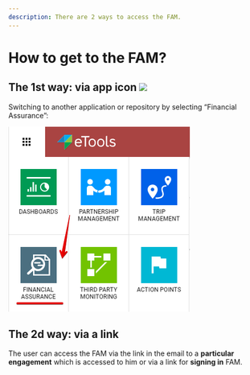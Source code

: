 ```yaml
---
description: There are 2 ways to access the FAM.
---
```


# How to get to the FAM?

## **The 1st way:** via app icon ![](https://firebasestorage.googleapis.com/v0/b/gitbook-28427.appspot.com/o/assets%2F-LJT531BxmrgZ_gS1UJP%2F-LJYBYkRsoCsOjAkX1Zh%2F-LJYDRFEPbZSWKnklnjK%2F4.png?alt=media&token=d947bbe3-6eb2-42c1-9d4f-23da783e477b)

 Switching to another application or repository by selecting “Financial Assurance”:

![Switch to Financial Assurance](../.gitbook/assets/10%20%281%29.png)

## The 2d way: via a link 

The user can access the FAM via the link in the email to a **particular engagement** which is accessed to him or via a link for **signing in** FAM.

